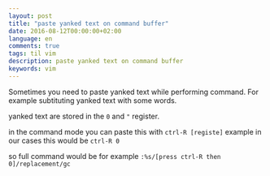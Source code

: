 ```yaml
---
layout: post
title: "paste yanked text on command buffer"
date: 2016-08-12T00:00:00+02:00
language: en
comments: true
tags: til vim
description: paste yanked text on command buffer
keywords: vim
---
```


Sometimes you need to paste yanked text while performing command. For example subtituting yanked text with some words.

yanked text are stored in the `0` and `"` register.

in the command mode you can paste this with `ctrl-R [registe]` example in our cases this would be `ctrl-R 0`

so full command would be for example `:%s/[press ctrl-R then 0]/replacement/gc`
